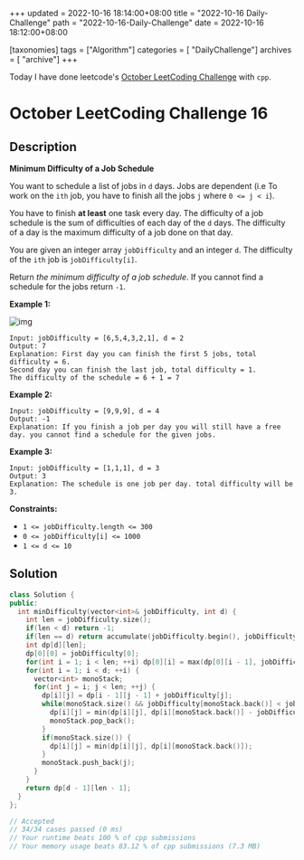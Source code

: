 +++
updated = 2022-10-16 18:14:00+08:00
title = "2022-10-16 Daily-Challenge"
path = "2022-10-16-Daily-Challenge"
date = 2022-10-16 18:12:00+08:00

[taxonomies]
tags = ["Algorithm"]
categories = [ "DailyChallenge"]
archives = [ "archive"]
+++

Today I have done leetcode's [October LeetCoding Challenge](https://leetcode.com/problems/minimum-difficulty-of-a-job-schedule/) with `cpp`.

<!-- more -->

# October LeetCoding Challenge 16

## Description

**Minimum Difficulty of a Job Schedule**

You want to schedule a list of jobs in `d` days. Jobs are dependent (i.e To work on the `ith` job, you have to finish all the jobs `j` where `0 <= j < i`).

You have to finish **at least** one task every day. The difficulty of a job schedule is the sum of difficulties of each day of the `d` days. The difficulty of a day is the maximum difficulty of a job done on that day.

You are given an integer array `jobDifficulty` and an integer `d`. The difficulty of the `ith` job is `jobDifficulty[i]`.

Return *the minimum difficulty of a job schedule*. If you cannot find a schedule for the jobs return `-1`.

 

**Example 1:**

![img](https://assets.leetcode.com/uploads/2020/01/16/untitled.png)

```
Input: jobDifficulty = [6,5,4,3,2,1], d = 2
Output: 7
Explanation: First day you can finish the first 5 jobs, total difficulty = 6.
Second day you can finish the last job, total difficulty = 1.
The difficulty of the schedule = 6 + 1 = 7 
```

**Example 2:**

```
Input: jobDifficulty = [9,9,9], d = 4
Output: -1
Explanation: If you finish a job per day you will still have a free day. you cannot find a schedule for the given jobs.
```

**Example 3:**

```
Input: jobDifficulty = [1,1,1], d = 3
Output: 3
Explanation: The schedule is one job per day. total difficulty will be 3.
```

 

**Constraints:**

- `1 <= jobDifficulty.length <= 300`
- `0 <= jobDifficulty[i] <= 1000`
- `1 <= d <= 10`

## Solution

``` cpp
class Solution {
public:
  int minDifficulty(vector<int>& jobDifficulty, int d) {
    int len = jobDifficulty.size();
    if(len < d) return -1;
    if(len == d) return accumulate(jobDifficulty.begin(), jobDifficulty.end(), 0);
    int dp[d][len];
    dp[0][0] = jobDifficulty[0];
    for(int i = 1; i < len; ++i) dp[0][i] = max(dp[0][i - 1], jobDifficulty[i]);
    for(int i = 1; i < d; ++i) {
      vector<int> monoStack;
      for(int j = i; j < len; ++j) {
        dp[i][j] = dp[i - 1][j - 1] + jobDifficulty[j];
        while(monoStack.size() && jobDifficulty[monoStack.back()] < jobDifficulty[j]) {
          dp[i][j] = min(dp[i][j], dp[i][monoStack.back()] - jobDifficulty[monoStack.back()] + jobDifficulty[j]);
          monoStack.pop_back();
        }
        if(monoStack.size()) {
          dp[i][j] = min(dp[i][j], dp[i][monoStack.back()]);
        }
        monoStack.push_back(j);
      }
    }
    return dp[d - 1][len - 1];
  }
};

// Accepted
// 34/34 cases passed (0 ms)
// Your runtime beats 100 % of cpp submissions
// Your memory usage beats 83.12 % of cpp submissions (7.3 MB)
```
